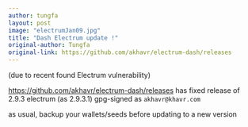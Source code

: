 ```yaml
---
author: tungfa
layout: post
image: "electrumJan09.jpg"
title: "Dash Electrum update !"
original-author: Tungfa  
original-link: https://github.com/akhavr/electrum-dash/releases
---
```


(due to recent found Electrum vulnerability)

<https://github.com/akhavr/electrum-dash/releases> has fixed release of 2.9.3 electrum (as 2.9.3.1)
gpg-signed as `akhavr@khavr.com`

as usual, backup your wallets/seeds before updating to a new version
